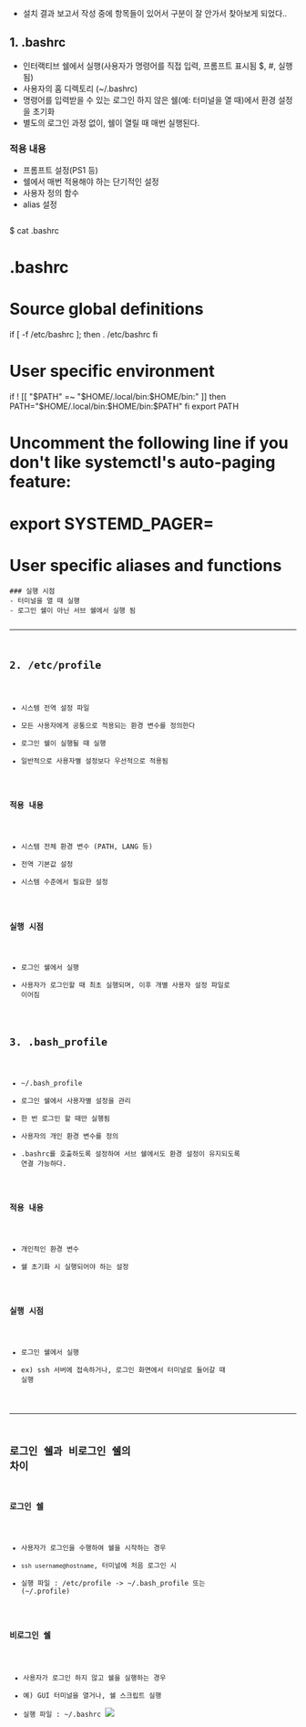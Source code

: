 <ul>
<li>설치 결과 보고서 작성 중에 항목들이 있어서 구분이 잘 안가서 찾아보게 되었다..</li>
</ul>
<h2 id="1-bashrc">1. .bashrc</h2>
<ul>
<li>인터랙티브 쉘에서 실행(사용자가 명령어를 직접 입력, 프롬프트 표시됨 $, #, 실행됨)</li>
<li>사용자의 홈 디렉토리 (~/.bashrc)</li>
<li>명령어를 입력받을 수 있는 로그인 하지 않은 쉘(예: 터미널을 열 때)에서 환경 설정을 초기화</li>
<li>별도의 로그인 과정 없이, 쉘이 열릴 때 매번 실행된다.</li>
</ul>
<h3 id="적용-내용">적용 내용</h3>
<ul>
<li>프롬프트 설정(PS1 등)</li>
<li>쉘에서 매번 적용해야 하는 단기적인 설정</li>
<li>사용자 정의 함수</li>
<li>alias 설정<pre><code class="language-shell"></code></pre>
</li>
</ul>
<p>$ cat .bashrc</p>
<h1 id="bashrc">.bashrc</h1>
<h1 id="source-global-definitions">Source global definitions</h1>
<p>if [ -f /etc/bashrc ]; then
        . /etc/bashrc
fi</p>
<h1 id="user-specific-environment">User specific environment</h1>
<p>if ! [[ &quot;$PATH&quot; =~ &quot;$HOME/.local/bin:$HOME/bin:&quot; ]]
then
    PATH=&quot;$HOME/.local/bin:$HOME/bin:$PATH&quot;
fi
export PATH</p>
<h1 id="uncomment-the-following-line-if-you-dont-like-systemctls-auto-paging-feature">Uncomment the following line if you don't like systemctl's auto-paging feature:</h1>
<h1 id="export-systemd_pager">export SYSTEMD_PAGER=</h1>
<h1 id="user-specific-aliases-and-functions">User specific aliases and functions</h1>
<pre><code>### 실행 시점
- 터미널을 열 때 실행
- 로그인 쉘이 아닌 서브 쉘에서 실행 됨

---

## 2. /etc/profile
- 시스템 전역 설정 파일
- 모든 사용자에게 공통으로 적용되는 환경 변수를 정의한다
- 로그인 쉘이 실행될 때 실행
- 일반적으로 사용자별 설정보다 우선적으로 적용됨
### 적용 내용
- 시스템 전체 환경 변수 (PATH, LANG 등)
- 전역 기본값 설정
- 시스템 수준에서 필요한 설정
### 실행 시점
- 로그인 쉘에서 실행
- 사용자가 로그인할 때 최초 실행되며, 이후 개별 사용자 설정 파일로 이어짐

## 3. .bash_profile
- ~/.bash_profile
- 로그인 쉘에서 사용자별 설정을 관리
- 한 번 로그인 할 때만 실행됨
- 사용자의 개인 환경 변수를 정의
- .bashrc를 호출하도록 설정하여 서브 쉘에서도 환경 설정이 유지되도록 연결 가능하다.

### 적용 내용
- 개인적인 환경 변수
- 쉘 초기화 시 실행되어야 하는 설정
### 실행 시점
- 로그인 쉘에서 실행 
- ex) ssh 서버에 접속하거나, 로그인 화면에서 터미널로 들어갈 때 실행 

---
## 로그인 쉘과 비로그인 쉘의 차이
### 로그인 쉘
- 사용자가 로그인을 수행하여 쉘을 시작하는 경우
- `ssh username@hostname`, 터미널에 처음 로그인 시 
- 실행 파일 : /etc/profile -&gt; ~/.bash_profile 또는 (~/.profile)

### 비로그인 쉘
- 사용자가 로그인 하지 않고 쉘을 실행하는 경우
- 예) GUI 터미널을 열거나, 쉘 스크립트 실행
- 실행 파일 : ~/.bashrc
![](https://velog.velcdn.com/images/greendev/post/ff6f3933-d695-406d-8600-0bfad8649c20/image.png)</code></pre>